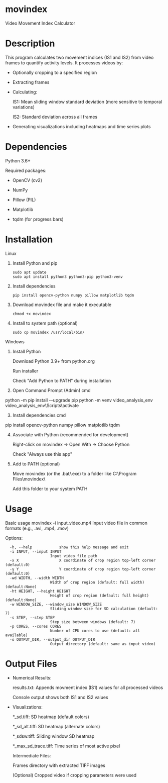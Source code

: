 # movindex
Video Movement Index Calculator
# Description
This program calculates two movement indices (IS1 and IS2) from video frames to quantify activity levels. It processes videos by:

- Optionally cropping to a specified region

- Extracting frames

- Calculating:

    IS1: Mean sliding window standard deviation (more sensitive to temporal variations)

    IS2: Standard deviation across all frames

- Generating visualizations including heatmaps and time series plots
# Dependencies
  Python 3.6+

  Required packages:

  - OpenCV (cv2)

  - NumPy

  - Pillow (PIL)

  - Matplotlib

  - tqdm (for progress bars)
# Installation
Linux
1. Install Python and pip

       sudo apt update   
       sudo apt install python3 python3-pip python3-venv

2. Install dependencies

       pip install opencv-python numpy pillow matplotlib tqdm

3. Download movindex file and make it executable

       chmod +x movindex

4. Install to system path (optional)

       sudo cp movindex /usr/local/bin/

 Windows
 1. Install Python

    Download Python 3.9+ from python.org

    Run installer

    Check "Add Python to PATH" during installation

 2. Open Command Prompt (Admin)
cmd

python -m pip install --upgrade pip
python -m venv video_analysis_env
video_analysis_env\Scripts\activate

 3. Install dependencies
cmd

pip install opencv-python numpy pillow matplotlib tqdm
 
 4. Associate with Python (recommended for development)

    Right-click on movindex → Open With → Choose Python

    Check "Always use this app"

 5. Add to PATH (optional)

    Move movindex (or the .bat/.exe) to a folder like C:\Program Files\movindex\

    Add this folder to your system PATH


# Usage
Basic usage
      movindex -i input_video.mp4
Input video file in common formats (e.g., .avi, .mp4, .mov)

Options:

      -h, --help            show this help message and exit
      -i INPUT, --input INPUT
                        Input video file path
      -x X                  X coordinate of crop region top-left corner (default:0)
      -y Y                  Y coordinate of crop region top-left corner (default:0)
      -wd WIDTH, --width WIDTH
                        Width of crop region (default: full width) (default:None)
      -ht HEIGHT, --height HEIGHT
                        Height of crop region (default: full height) (default:None)
      -w WINDOW_SIZE, --window_size WINDOW_SIZE
                        Sliding window size for SD calculation (default: 7)
      -s STEP, --step STEP
                        Step size between windows (default: 7)
      -p CORES, --cores CORES
                        Number of CPU cores to use (default: all available)
      -o OUTPUT_DIR, --output_dir OUTPUT_DIR
                        Output directory (default: same as input video)

# Output Files

  - Numerical Results:

    results.txt: Appends movment index (IS1) values for all processed videos

    Console output shows both IS1 and IS2 values

- Visualizations:

  *_sd.tiff: SD heatmap (default colors)

  *_sd_alt.tiff: SD heatmap (alternate colors)

  *_sdsw.tiff: Sliding window SD heatmap

  *_max_sd_trace.tiff: Time series of most active pixel

    Intermediate Files:

  Frames directory with extracted TIFF images

  (Optional) Cropped video if cropping parameters were used
